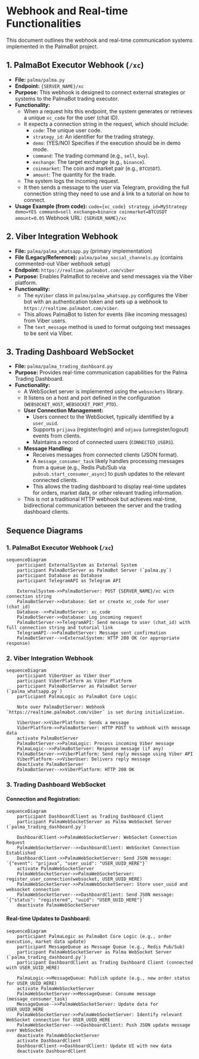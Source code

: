 # Webhook and Real-time Functionalities

This document outlines the webhook and real-time communication systems implemented in the PalmaBot project.

## 1. PalmaBot Executor Webhook (`/xc`)

-   **File:** `palma/palma.py`
-   **Endpoint:** `{SERVER_NAME}/xc`
-   **Purpose:** This webhook is designed to connect external strategies or systems to the PalmaBot trading executor.
-   **Functionality:**
    -   When a request hits this endpoint, the system generates or retrieves a unique `xc_code` for the user (chat ID).
    -   It expects a connection string in the request, which should include:
        -   `code`: The unique user code.
        -   `strategy_id`: An identifier for the trading strategy.
        -   `demo`: (YES/NO) Specifies if the execution should be in demo mode.
        -   `command`: The trading command (e.g., `sell`, `buy`).
        -   `exchange`: The target exchange (e.g., `binance`).
        -   `coinmarket`: The coin and market pair (e.g., `BTCUSDT`).
        -   `amount`: The quantity for the trade.
    -   The system logs the incoming request.
    -   It then sends a message to the user via Telegram, providing the full connection string they need to use and a link to a tutorial on how to connect.
-   **Usage Example (from code):**
    `code={xc_code} strategy_id=MyStrategy demo=YES command=sell exchange=binance coinmarket=BTCUSDT amount=0.05`
    Webhook URL: `{SERVER_NAME}/xc`

## 2. Viber Integration Webhook

-   **File:** `palma/palma_whatsapp.py` (primary implementation)
-   **File (Legacy/Reference):** `palma/palma_social_channels.py` (contains commented-out Viber webhook setup)
-   **Endpoint:** `https://realtime.palmabot.com/viber`
-   **Purpose:** Enables PalmaBot to receive and send messages via the Viber platform.
-   **Functionality:**
    -   The `myViber` class in `palma/palma_whatsapp.py` configures the Viber bot with an authentication token and sets up a webhook to `https://realtime.palmabot.com/viber`.
    -   This allows PalmaBot to listen for events (like incoming messages) from Viber users.
    -   The `text_message` method is used to format outgoing text messages to be sent via Viber.

## 3. Trading Dashboard WebSocket

-   **File:** `palma/palma_trading_dashboard.py`
-   **Purpose:** Provides real-time communication capabilities for the Palma Trading Dashboard.
-   **Functionality:**
    -   A WebSocket server is implemented using the `websockets` library.
    -   It listens on a host and port defined in the configuration (`WEBSOCKET_HOST`, `WEBSOCKET_PORT_PTD`).
    -   **User Connection Management:**
        -   Users connect to the WebSocket, typically identified by a `user_uuid`.
        -   Supports `prijava` (register/login) and `odjava` (unregister/logout) events from clients.
        -   Maintains a record of connected users (`CONNECTED_USERS`).
    -   **Message Handling:**
        -   Receives messages from connected clients (JSON format).
        -   A `message_consumer_task` likely handles processing messages from a queue (e.g., Redis Pub/Sub via `pubsub.start_consumer_async`) to push updates to the relevant connected clients.
        -   This allows the trading dashboard to display real-time updates for orders, market data, or other relevant trading information.
    -   This is not a traditional HTTP webhook but achieves real-time, bidirectional communication between the server and the trading dashboard clients.

## Sequence Diagrams

### 1. PalmaBot Executor Webhook (`/xc`)

```mermaid
sequenceDiagram
    participant ExternalSystem as External System
    participant PalmaBotServer as PalmaBot Server (`palma.py`)
    participant Database as Database
    participant TelegramAPI as Telegram API

    ExternalSystem->>PalmaBotServer: POST {SERVER_NAME}/xc with connection string
    PalmaBotServer->>Database: Get or create xc_code for user (chat_id)
    Database-->>PalmaBotServer: xc_code
    PalmaBotServer->>Database: Log incoming request
    PalmaBotServer->>TelegramAPI: Send message to user (chat_id) with full connection string and tutorial link
    TelegramAPI-->>PalmaBotServer: Message sent confirmation
    PalmaBotServer-->>ExternalSystem: HTTP 200 OK (or appropriate response)
```

### 2. Viber Integration Webhook

```mermaid
sequenceDiagram
    participant ViberUser as Viber User
    participant ViberPlatform as Viber Platform
    participant PalmaBotServer as PalmaBot Server (`palma_whatsapp.py`)
    participant PalmaLogic as PalmaBot Core Logic

    Note over PalmaBotServer: Webhook `https://realtime.palmabot.com/viber` is set during initialization.

    ViberUser->>ViberPlatform: Sends a message
    ViberPlatform->>PalmaBotServer: HTTP POST to webhook with message data
    activate PalmaBotServer
    PalmaBotServer->>PalmaLogic: Process incoming Viber message
    PalmaLogic-->>PalmaBotServer: Response message (if any)
    PalmaBotServer->>ViberPlatform: Send reply message using Viber API
    ViberPlatform-->>ViberUser: Delivers reply message
    deactivate PalmaBotServer
    PalmaBotServer-->>ViberPlatform: HTTP 200 OK
```

### 3. Trading Dashboard WebSocket

#### Connection and Registration:
```mermaid
sequenceDiagram
    participant DashboardClient as Trading Dashboard Client
    participant PalmaWebSocketServer as Palma WebSocket Server (`palma_trading_dashboard.py`)

    DashboardClient->>PalmaWebSocketServer: WebSocket Connection Request
    PalmaWebSocketServer-->>DashboardClient: WebSocket Connection Established
    DashboardClient->>PalmaWebSocketServer: Send JSON message: `{"event": "prijava", "user_uuid": "USER_UUID_HERE"}`
    activate PalmaWebSocketServer
    PalmaWebSocketServer->>PalmaWebSocketServer: register_user_connection(websocket, USER_UUID_HERE)
    PalmaWebSocketServer->>PalmaWebSocketServer: Store user_uuid and websocket connection
    PalmaWebSocketServer-->>DashboardClient: Send JSON message: `{"status": "registered", "uuid": "USER_UUID_HERE"}`
    deactivate PalmaWebSocketServer
```

#### Real-time Updates to Dashboard:
```mermaid
sequenceDiagram
    participant PalmaLogic as PalmaBot Core Logic (e.g., order execution, market data update)
    participant MessageQueue as Message Queue (e.g., Redis Pub/Sub)
    participant PalmaWebSocketServer as Palma WebSocket Server (`palma_trading_dashboard.py`)
    participant DashboardClient as Trading Dashboard Client (connected with USER_UUID_HERE)

    PalmaLogic->>MessageQueue: Publish update (e.g., new order status for USER_UUID_HERE)
    activate PalmaWebSocketServer
    PalmaWebSocketServer->>MessageQueue: Consume message (message_consumer_task)
    MessageQueue-->>PalmaWebSocketServer: Update data for USER_UUID_HERE
    PalmaWebSocketServer->>PalmaWebSocketServer: Identify relevant WebSocket connection for USER_UUID_HERE
    PalmaWebSocketServer-->>DashboardClient: Push JSON update message over WebSocket
    deactivate PalmaWebSocketServer
    activate DashboardClient
    DashboardClient->>DashboardClient: Update UI with new data
    deactivate DashboardClient
```
